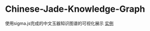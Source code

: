 # Chinese-Jade-Knowledge-Graph
使用sigma.js完成的中文玉器知识图谱的可视化展示
[实例](https://47.95.116.196:8080/ckg/test.html/)
